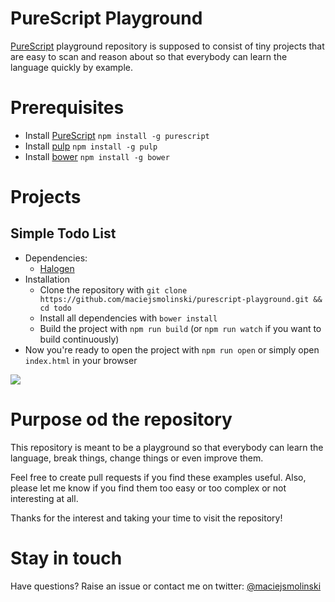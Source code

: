 # PureScript Playground

[PureScript](http://www.purescript.org/) playground repository is supposed to consist of tiny projects that are easy to scan and reason about so that everybody can learn the language quickly by example.

# Prerequisites

* Install [PureScript](http://www.purescript.org/) `npm install -g purescript`
* Install [pulp](https://github.com/purescript-contrib/pulp) `npm install -g pulp`
* Install [bower](https://github.com/bower/bower) `npm install -g bower`

# Projects

## Simple Todo List

* Dependencies:
  * [Halogen](https://github.com/slamdata/purescript-halogen)
* Installation
  * Clone the repository with `git clone https://github.com/maciejsmolinski/purescript-playground.git && cd todo`
  * Install all dependencies with `bower install`
  * Build the project with `npm run build` (or `npm run watch` if you want to build continuously)
* Now you're ready to open the project with `npm run open` or simply open `index.html` in your browser

![](https://cdn.pbrd.co/images/GCiImVr.gif)

# Purpose od the repository

This repository is meant to be a playground so that everybody can learn the language, break things, change things or even improve them.

Feel free to create pull requests if you find these examples useful. Also, please let me know if you find them too easy or too complex or not interesting at all.

Thanks for the interest and taking your time to visit the repository!

# Stay in touch

Have questions? Raise an issue or contact me on twitter: [@maciejsmolinski](https://twitter.com/maciejsmolinski)